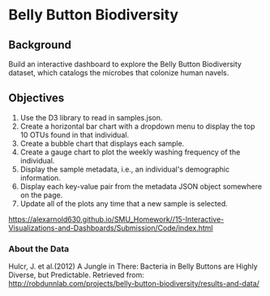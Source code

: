 # Belly Button Biodiversity

## Background
Build an interactive dashboard to explore the Belly Button Biodiversity dataset, which catalogs the microbes that colonize human navels.

## Objectives
1. Use the D3 library to read in samples.json.
2. Create a horizontal bar chart with a dropdown menu to display the top 10 OTUs found in that individual.
3. Create a bubble chart that displays each sample.
4. Create a gauge chart to plot the weekly washing frequency of the individual.
5. Display the sample metadata, i.e., an individual's demographic information.
6. Display each key-value pair from the metadata JSON object somewhere on the page.
7. Update all of the plots any time that a new sample is selected.

https://alexarnold630.github.io/SMU_Homework//15-Interactive-Visualizations-and-Dashboards/Submission/Code/index.html

### About the Data
Hulcr, J. et al.(2012) A Jungle in There: Bacteria in Belly Buttons are Highly Diverse, but Predictable. Retrieved from: http://robdunnlab.com/projects/belly-button-biodiversity/results-and-data/




